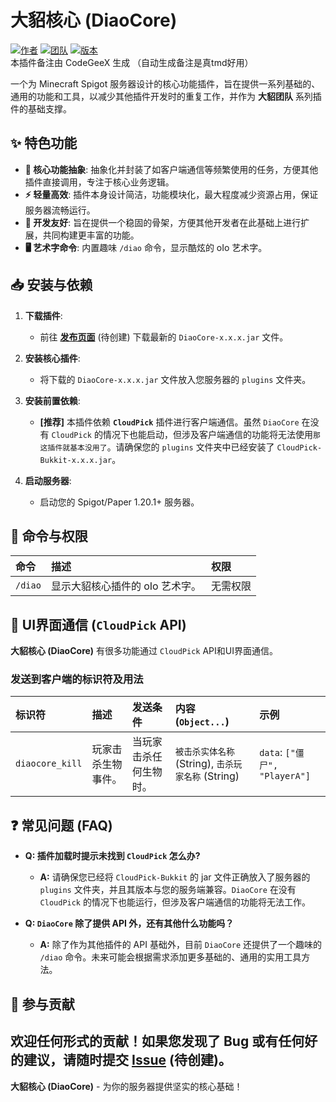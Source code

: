 # 大貂核心 (DiaoCore)

[![作者](https://img.shields.io/badge/作者-止-blue.svg)](https://github.com/ZHI-CCC)
[![团队](https://img.shields.io/badge/团队-大貂Team-orange.svg)](https://github.com/Giant-Diao-Team)
[![版本](https://img.shields.io/badge/版本-1.0.0-brightgreen.svg)](https://github.com/Giant-Diao-Team/DiaoCore)  
本插件备注由 CodeGeeX 生成 （自动生成备注是真tmd好用）

一个为 Minecraft Spigot 服务器设计的核心功能插件，旨在提供一系列基础的、通用的功能和工具，以减少其他插件开发时的重复工作，并作为 **大貂团队** 系列插件的基础支撑。

## ✨ 特色功能

- **🚀 核心功能抽象**: 抽象化并封装了如客户端通信等频繁使用的任务，方便其他插件直接调用，专注于核心业务逻辑。
- **⚡️ 轻量高效**: 插件本身设计简洁，功能模块化，最大程度减少资源占用，保证服务器流畅运行。
- **📝 开发友好**: 旨在提供一个稳固的骨架，方便其他开发者在此基础上进行扩展，共同构建更丰富的功能。
- **🖥️ 艺术字命令**: 内置趣味 `/diao` 命令，显示酷炫的 oIo 艺术字。
## 📥 安装与依赖

1.  **下载插件**:
    *   前往 [**发布页面**](https://github.com/Giant-Diao-Team/DiaoCore/releases) (待创建) 下载最新的 `DiaoCore-x.x.x.jar` 文件。

2.  **安装核心插件**:
    *   将下载的 `DiaoCore-x.x.x.jar` 文件放入您服务器的 `plugins` 文件夹。

3.  **安装前置依赖**:
    *   **[推荐]** 本插件依赖 **`CloudPick`** 插件进行客户端通信。虽然 `DiaoCore` 在没有 `CloudPick` 的情况下也能启动，但涉及客户端通信的功能将无法使用`那这插件就基本没用了`。请确保您的 `plugins` 文件夹中已经安装了 `CloudPick-Bukkit-x.x.x.jar`。

4.  **启动服务器**:
    *   启动您的 Spigot/Paper 1.20.1+ 服务器。

## 📜 命令与权限

| 命令 | 描述 | 权限 |
| :--- | :--- | :--- |
| `/diao` | 显示大貂核心插件的 oIo 艺术字。 | 无需权限 |

## 🤝 UI界面通信 (`CloudPick` API)

**大貂核心 (DiaoCore)** 有很多功能通过 `CloudPick`  API和UI界面通信。

### **发送到客户端的标识符及用法**

| 标识符 | 描述 | 发送条件 | 内容 (`Object...`) | 示例 |
| :--- | :--- | :--- | :--- | :--- |
| `diaocore_kill` | 玩家击杀生物事件。 | 当玩家击杀任何生物时。 | `被击杀实体名称` (String), `击杀玩家名称` (String) | `data`: `["僵尸", "PlayerA"]` |

## ❓ 常见问题 (FAQ)

-   **Q: 插件加载时提示未找到 `CloudPick` 怎么办?**
    -   **A:** 请确保您已经将 `CloudPick-Bukkit` 的 jar 文件正确放入了服务器的 `plugins` 文件夹，并且其版本与您的服务端兼容。`DiaoCore` 在没有 `CloudPick` 的情况下也能运行，但涉及客户端通信的功能将无法工作。

-   **Q: `DiaoCore` 除了提供 API 外，还有其他什么功能吗？**
    -   **A:** 除了作为其他插件的 API 基础外，目前 `DiaoCore` 还提供了一个趣味的 `/diao` 命令。未来可能会根据需求添加更多基础的、通用的实用工具方法。

## 📝 参与贡献

欢迎任何形式的贡献！如果您发现了 Bug 或有任何好的建议，请随时提交 [**Issue**](https://github.com/Giant-Diao-Team/DiaoCore/issues) (待创建)。
---

**大貂核心 (DiaoCore)** - 为你的服务器提供坚实的核心基础！
